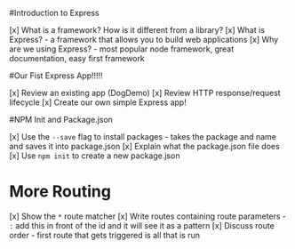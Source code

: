 #Introduction to Express

[x] What is a framework? How is it different from a library?
[x] What is Express? - a framework that allows you to build web applications
[x] Why are we using Express? - most popular node framework, great documentation, easy first framework

#Our Fist Express App!!!!!

[x] Review an existing app (DogDemo)
[x] Review HTTP response/request lifecycle
[x] Create our own simple Express app!


#NPM Init and Package.json

[x] Use the `--save` flag to install packages - takes the package and name and saves it into package.json
[x] Explain what the package.json file does
[x] Use `npm init` to create a new package.json

# More Routing

[x] Show the `*` route matcher
[x] Write routes containing route parameters - `:` add this in front of the id and it will see it as a pattern
[x] Discuss route order - first route that gets triggered is all that is run
